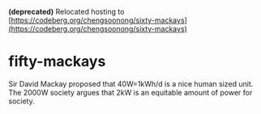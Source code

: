 **(deprecated)** Relocated hosting to [https://codeberg.org/chengsoonong/sixty-mackays](https://codeberg.org/chengsoonong/sixty-mackays)

# fifty-mackays
Sir David Mackay proposed that 40W=1kWh/d is a nice human sized unit. The 2000W society argues that 2kW is an equitable amount of power for society.


